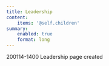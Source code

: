 ```yaml
---
title: Leadership
content:
    items: '@self.children'
summary:
    enabled: true
    format: long
---
```


200114-1400 Leadership page created